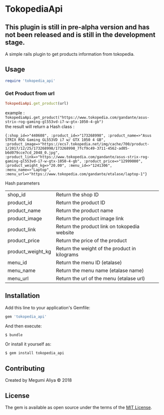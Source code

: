 # TokopediaApi
## This plugin is still in pre-alpha version and has not been released and is still in the development stage.
A simple rails plugin to get products information from tokopedia.

## Usage
```ruby
require 'tokopedia_api'
```
### Get Product from url
```ruby
TokopediaApi.get_product(url)
```
example : `TokopediaApi.get_product("https://www.tokopedia.com/gandante/asus-strix-rog-gaming-gl553vd-i7-w-gtx-1050-4-gb")` \
the result will return a Hash class :
```
{:shop_id=>"440608", :product_id=>"173268998", :product_name=>"Asus STRIX ROG Gaming GL553VD i7 w/ GTX 1050 4 GB", :product_image=>"https://ecs7.tokopedia.net/img/cache/700/product-1/2017/12/25/173268998/173268998_7fcf9c49-3711-4562-ad05-b6d079cce7cd_2048_0.jpg", :product_link=>"https://www.tokopedia.com/gandante/asus-strix-rog-gaming-gl553vd-i7-w-gtx-1050-4-gb", :product_price=>"12999000", :product_weight_kg=>"20.00", :menu_id=>"1241306", :menu_name=>"Laptop", :menu_url=>"https://www.tokopedia.com/gandante/etalase/laptop-1"}
```

Hash parameters
<table style="width: 100%">
  <tr>
    <td>shop_id</td>
    <td>Return the shop ID</td>
  </tr>
  <tr>
    <td>product_id</td>
    <td>Return the product ID</td>
  </tr>
  <tr>
    <td>product_name</td>
    <td>Return the product name</td>
  </tr>
  <tr>
    <td>product_image</td>
    <td>Return the product image link</td>
  </tr>
  <tr>
    <td>product_link</td>
    <td>Return the product link on tokopedia website</td>
  </tr>
  <tr>
    <td>product_price</td>
    <td>Return the price of the product</td>
  </tr>
  <tr>
    <td>product_weight_kg</td>
    <td>Return the weight of the product in kilograms</td>
  </tr>
  <tr>
    <td>menu_id</td>
    <td>Return the menu ID (etalase)</td>
  </tr>
  <tr>
    <td>menu_name</td>
    <td>Return the menu name (etalase name)</td>
  </tr>
  <tr>
    <td>menu_url</td>
    <td>Return the url of the menu (etalase url)</td>
  </tr>
</table>

## Installation
Add this line to your application's Gemfile:

```ruby
gem 'tokopedia_api'
```

And then execute:
```bash
$ bundle
```

Or install it yourself as:
```bash
$ gem install tokopedia_api
```

## Contributing
Created by Megumi Aliya &copy; 2018

## License
The gem is available as open source under the terms of the [MIT License](https://opensource.org/licenses/MIT).

